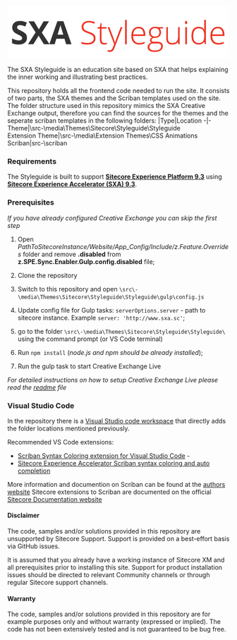  ![Image alt text](/docs/img/styleguide.png)

The SXA Styleguide is an education site based on SXA that helps explaining the inner working and illustrating best practices. 

This repository holds all the frontend code needed to run the site. It consists of two parts, the SXA themes and the Scriban templates used on the site. The folder structure used in this repository mimics the SXA Creative Exchange output, therefore you can find the sources for the themes and the seperate scriban templates in the following folders:
|Type|Location
-|-
Theme|\src\-\media\Themes\Sitecore\Styleguide\Styleguide\
Extension Theme|\src\-\media\Extension Themes\CSS Animations
Scriban|src\-\scriban

### Requirements
The Styleguide is built to support **[Sitecore Experience Platform 9.3](https://dev.sitecore.net/Downloads/Sitecore_Experience_Platform/93/Sitecore_Experience_Platform_93_Initial_Release.aspx)** using **[Sitecore Experience Accelerator (SXA) 9.3](https://dev.sitecore.net/Downloads/Sitecore_Experience_Accelerator/9x/Sitecore_Experience_Accelerator_930.aspx)**.

### Prerequisites
   
*If you have already configured Creative Exchange you can skip the first step*

1. Open *PathToSitecoreInstance/Website/App_Config/Include/z.Feature.Overrides* folder and remove **.disabled** from **z.SPE.Sync.Enabler.Gulp.config.disabled** file;
2. Clone the repository
3. Switch to this repository and open `\src\-\media\Themes\Sitecore\Styleguide\Styleguide\gulp\config.js`
4. Update config file for Gulp tasks:
    `serverOptions.server` - path to sitecore instance. Example `server: 'http://www.sxa.sc'`;

5. go to the folder `\src\-\media\Themes\Sitecore\Styleguide\Styleguide\` using the command prompt (or VS Code terminal) 
6. Run `npm install` (*node.js and npm should be already installed*);
7. Run the gulp task to start Creative Exchange Live

*For detailed instructions on how to setup Creative Exchange Live please read the [readme](/src/-/media/Themes/Sitecore/Styleguide/Styleguide/readme.md) file*

### Visual Studio Code

In the repository there is a [Visual Studio code workspace](SXA.Styleguide.Frontend.code-workspace) that directly adds the folder locations mentioned previously.

Recommended VS Code extensions:
- [Scriban Syntax Coloring extension for Visual Studio Code](https://marketplace.visualstudio.com/items?itemName=xoofx.scriban) - 
- [Sitecore Experience Accelerator Scriban syntax coloring and auto completion](https://marketplace.visualstudio.com/items?itemName=adamnaj.sitecore-scriban)

More information and documention on Scriban can be found at the [authors website](https://github.com/lunet-io/scriban)
Sitecore extensions to Scriban are documented on the official [Sitecore Documentation website](https://doc.sitecore.com/developers/sxa/93/sitecore-experience-accelerator/en/scriban-templates.html)


#### Disclaimer
The code, samples and/or solutions provided in this repository are unsupported by Sitecore Support. Support is provided on a best-effort basis via GitHub issues.

It is assumed that you already have a working instance of Sitecore XM and all prerequisites prior to installing this site. Support for product installation issues should be directed to relevant Community channels or through regular Sitecore support channels.

#### Warranty
The code, samples and/or solutions provided in this repository are for example purposes only and without warranty (expressed or implied). The code has not been extensively tested and is not guaranteed to be bug free.